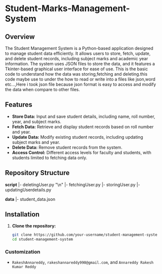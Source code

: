 # Student-Marks-Management-System

## Overview
The Student Management System is a Python-based application designed to manage student data efficiently. It allows users to store, fetch, update, and delete student records, including subject marks and academic year information. The system uses JSON files to store the data, and it features a Tkinter-based graphical user interface for ease of use.
This is the basic code to understand how the data was storing,fetching and deleting.this code maybe use to under the how to read or write into a files like json,word etc...,Here i took json file because json format is easy to access and modify the data when compare to other files.

## Features
- **Store Data:** Input and save student details, including name, roll number, year, and subject marks.
- **Fetch Data:** Retrieve and display student records based on roll number and year.
- **Update Data:** Modify existing student records, including updating subject marks and year.
- **Delete Data:** Remove student records from the system.
- **Access Control:** Different access levels for faculty and students, with students limited to fetching data only.

## Repository Structure
**script**
  |- deletingUser.py "\n"
  |- fetchingUser.py
  |- storingUser.py
  |- updatingUserdetails.py

**data**
  |- student_data.json

## Installation
1. **Clone the repository:**
   ```bash
   git clone https://github.com/your-username/student-management-system.git
   cd student-management-system


### Customization
- `RakeshAnnareddy`, `rakeshannareddy990@gmail.com`, and `Annareddy Rakesh Kumar Reddy` 
  

